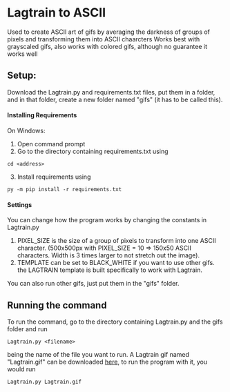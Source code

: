 # Lagtrain to ASCII
Used to create ASCII art of gifs by averaging the darkness of groups of pixels and transforming them into ASCII chaarcters
Works best with grayscaled gifs, also works with colored gifs, although no guarantee it works well

## Setup:

Download the Lagtrain.py and requirements.txt files, put them in a folder, and in that folder, create a new folder named "gifs" (it has to be called this).

#### Installing Requirements

On Windows:
1. Open command prompt
2. Go to the directory containing requirements.txt using
```
cd <address>
```
3. Install requirements using
```
py -m pip install -r requirements.txt
```

#### Settings
You can change how the program works by changing the constants in Lagtrain.py
1. PIXEL_SIZE is the size of a group of pixels to transform into one ASCII character. 
   (500x500px with PIXEL_SIZE = 10 => 150x50 ASCII characters. Width is 3 times larger to not stretch out the image).
2. TEMPLATE can be set to BLACK_WHITE if you want to use other gifs. the LAGTRAIN template is built specifically to work with Lagtrain.

You can also run other gifs, just put them in the "gifs" folder.


## Running the command
To run the command, go to the directory containing Lagtrain.py and the gifs folder and run
```
Lagtrain.py <filename>
```
<filename> being the name of the file you want to run. 
A Lagtrain gif named "Lagtrain.gif" can be downloaded  [here](https://www.mediafire.com/file/p4az6wqt8lifkc7/Lagtrain.gif/file), to run the program with it, you would run
```
Lagtrain.py Lagtrain.gif
```
